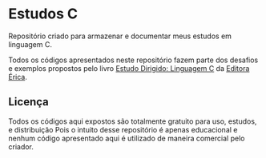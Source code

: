 # Estudos C

Repositório criado para armazenar e documentar meus estudos em linguagem C.

Todos os códigos apresentados neste repositório fazem parte dos desafios e exemplos propostos pelo livro [Estudo Dirigido: Linguagem C](https://www.amazon.com.br/Estudo-Dirigido-Linguagem-Augusto-Manzano/dp/8571948879) da [Editora Érica](https://www.instagram.com/ericaeditora/).

## Licença

Todos os códigos aqui expostos são totalmente gratuito para uso, estudos, e distribuição Pois o intuito desse repositório é apenas educacional e nenhum código apresentado aqui é utilizado de maneira comercial pelo criador.